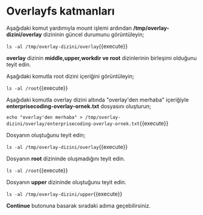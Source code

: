 # Overlayfs katmanları

Aşağıdaki komut yardımıyla mount işlemi ardından **/tmp/overlay-dizini/overlay** dizininin güncel durumunu görüntüleyin;

`ls -al /tmp/overlay-dizini/overlay`{{execute}}

**overlay** dizinin **middle,upper,workdir ve root** dizinlerinin birleşimi olduğunu teyit edin.

Aşağıdaki komutla root dizini içeriğini görüntüleyin;

`ls -al /root`{{execute}}

Aşağıdaki komutla overlay dizini altında "overlay'den merhaba" içeriğiyle **enterprisecoding-overlay-ornek.txt** dosyasını oluşturun;

`echo "overlay'den merhaba" > /tmp/overlay-dizini/overlay/enterprisecoding-overlay-ornek.txt`{{execute}}

Dosyanın oluştuğunu teyit edin;

`ls -al /tmp/overlay-dizini/overlay`{{execute}}

Dosyanın **root** dizininde oluşmadığını teyit edin.

`ls -al /root`{{execute}}

Dosyanın **upper** dizininde oluştuğunu teyit edin.

`ls -al /tmp/overlay-dizini/upper`{{execute}}

**Continue** butonuna basarak sıradaki adıma geçebilirsiniz.
